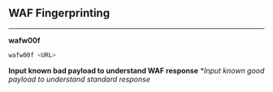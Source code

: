 ## WAF Fingerprinting
---
**wafw00f**
```Python
wafw00f <URL>
```
**Input known bad payload to understand WAF response**
**Input known good payload to understand standard response*